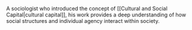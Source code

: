 A sociologist who introduced the concept of [[Cultural and Social Capital|cultural capital]], his work provides a deep understanding of how social structures and individual agency interact within society.